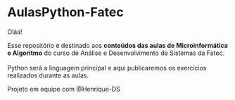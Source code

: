 # AulasPython-Fatec
Oláa!

Esse repositório é destinado aos <strong>conteúdos das aulas de Microinformática e Algoritmo</strong> do curso de Análise e Desenvolvimento de Sistemas da Fatec.
<br><br>Python será a linguagem principal e aqui publicaremos os exercícios realizados durante as aulas.

Projeto em equipe com @Henrique-DS
